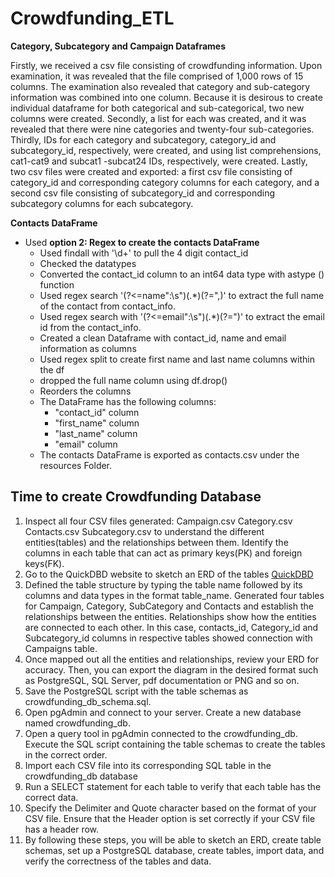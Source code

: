 # Crowdfunding_ETL

**Category, Subcategory and Campaign Dataframes**

Firstly, we received a csv file consisting of crowdfunding information. Upon examination, it was revealed that the file comprised of 1,000 rows of 15 columns. The examination also revealed that category and sub-category information was combined into one column. Because it is desirous to create individual dataframe for both categorical and sub-categorical, two new columns were created.
Secondly,  a list for each was created, and it was revealed that there were nine categories and twenty-four sub-categories.
Thirdly, IDs for each category and subcategory, category_id and subcategory_id, respectively, were created, and using list comprehensions, cat1-cat9 and subcat1 -subcat24 IDs, respectively, were created.
Lastly, two csv files were created and exported: a first csv file consisting of category_id and corresponding category columns for each category, and a second csv file consisting of subcategory_id and corresponding subcategory columns for each subcategory.

**Contacts DataFrame**

- Used **option 2: Regex to create the contacts DataFrame**
    - Used findall with '\d+' to pull the 4 digit contact_id
    - Checked the datatypes
    - Converted the contact_id column to an int64 data type with astype () function
    - Used regex search '(?<=name\"\:\s\")(.*)(?=\",)' to extract the full name of the contact from contact_info.
    - Used regex search with '(?<=email\"\:\s\")(.*)(?=\")' to extract the email id from the contact_info.
    - Created a clean Dataframe with contact_id, name and email information as columns
    - Used regex split to create first name and last name columns within the df
    - dropped the full name column using df.drop()
    - Reorders the columns
    - The DataFrame has the following columns:
        - "contact_id" column
        - "first_name" column
        - "last_name" column
        - "email" column
    - The contacts DataFrame is exported as contacts.csv under the resources Folder.
 

## Time to create Crowdfunding Database
1.   Inspect all four CSV files generated:
      Campaign.csv
      Category.csv
      Contacts.csv
      Subcategory.csv
     to understand the different entities(tables) and the relationships between them. Identify the columns in each table that can act as primary keys(PK) and foreign keys(FK).
2.   Go to the QuickDBD website to sketch an ERD of the tables [QuickDBD](https://www.quickdatabasediagrams.com/)
3.   Defined the table structure by typing the table name followed by its columns and data types in the format table_name. Generated four tables for Campaign, Category, SubCategory and Contacts and establish the       relationships between the entities. Relationships show how the entities are connected to each other. In this case, contacts_id, Category_id and Subcategory_id columns in respective tables showed connection         with Campaigns table.
4.   Once mapped out all the entities and relationships, review your ERD for accuracy. Then, you can export the diagram in the desired format such as PostgreSQL, SQL Server, pdf documentation or PNG and so on.
5.   Save the PostgreSQL script with the table schemas as crowdfunding_db_schema.sql.
6.   Open pgAdmin and connect to your server. Create a new database named crowdfunding_db.
7.   Open a query tool in pgAdmin connected to the crowdfunding_db. Execute the SQL script containing the table schemas to create the tables in the correct order.
8.   Import each CSV file into its corresponding SQL table in the crowdfunding_db database
9.   Run a SELECT statement for each table to verify that each table has the correct data.
10.   Specify the Delimiter and Quote character based on the format of your CSV file. Ensure that the Header option is set correctly if your CSV file has a header row.
11.   By following these steps, you will be able to sketch an ERD, create table schemas, set up a PostgreSQL database, create tables, import data, and verify the correctness of the tables and data.

